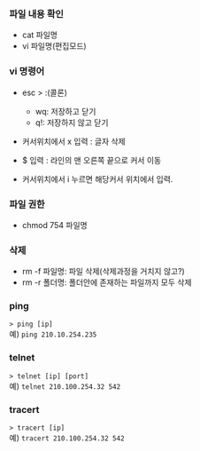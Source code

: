 
### 파일 내용 확인  
 - cat 파일명  
 - vi 파일명(편집모드)  
 
### vi 명령어  

 - esc > :(콜론)
   - wq: 저장하고 닫기  
   - q!: 저장하지 않고 닫기  

 - 커서위치에서 x 입력 : 글자 삭제  
 - $ 입력 : 라인의 맨 오른쪽 끝으로 커서 이동  
 - 커서위치에서 i 누르면 해당커서 위치에서 입력.
 
### 파일 권한
 - chmod 754 파일명  


### 삭제
 - rm -f 파일명: 파일 삭제(삭제과정을 거치지 않고?)  
 - rm -r 폴더명: 폴더안에 존재하는 파일까지 모두 삭제  
 
### ping
`> ping [ip]`  
예) `ping 210.10.254.235`  

### telnet
`> telnet [ip] [port]`  
예) `telnet 210.100.254.32 542`  

### tracert
`> tracert [ip]`  
예) `tracert 210.100.254.32 542`  

